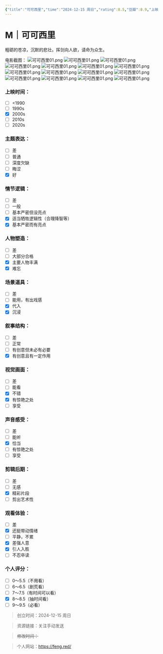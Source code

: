 ```yaml
---
{"title":"可可西里","time":"2024-12-15 周日","rating":8.5,"豆瓣":8.9,"上映时间":["2004"],"类型":["M","剧情","犯罪"],"导演":["陆川 Chuan Lu"],"主演":["多布杰 Duobujie","张垒 Lei Zhang"],"国家/地区":["中国大陆"],"片长/分钟":"90分钟","dg-publish":true,"permalink":"/300 评价/M电影/新近看过/可可西里/","dgPassFrontmatter":true,"created":"2024-12-15T22:30:27.814+08:00","updated":"2024-12-15T22:52:26.821+08:00"}
---
```


# M｜可可西里
粗砺的苍凉，沉默的悲壮。挥剑向人欲，请命为众生。

电影截图：
![可可西里01.png](https://maple-forest-1315227141.cos.ap-nanjing.myqcloud.com/20241215225139044.jpg)
![可可西里01.png](https://maple-forest-1315227141.cos.ap-nanjing.myqcloud.com/20241215225139045.jpg)
![可可西里01.png](https://maple-forest-1315227141.cos.ap-nanjing.myqcloud.com/20241215225139046.jpg)
![可可西里01.png](https://maple-forest-1315227141.cos.ap-nanjing.myqcloud.com/20241215225139047.jpg)
![可可西里01.png](https://maple-forest-1315227141.cos.ap-nanjing.myqcloud.com/20241215225139048.jpg)
![可可西里01.png](https://maple-forest-1315227141.cos.ap-nanjing.myqcloud.com/20241215225139050.jpg)
![可可西里01.png](https://maple-forest-1315227141.cos.ap-nanjing.myqcloud.com/20241215225139051.jpg)
![可可西里01.png](https://maple-forest-1315227141.cos.ap-nanjing.myqcloud.com/20241215225139052.jpg)
![可可西里01.png](https://maple-forest-1315227141.cos.ap-nanjing.myqcloud.com/20241215225139053.jpg)
![可可西里01.png](https://maple-forest-1315227141.cos.ap-nanjing.myqcloud.com/20241215225139054.jpg)
![可可西里01.png](https://maple-forest-1315227141.cos.ap-nanjing.myqcloud.com/20241215225139055.jpg)
![可可西里01.png](https://maple-forest-1315227141.cos.ap-nanjing.myqcloud.com/20241215225139056.jpg)
![可可西里01.png](https://maple-forest-1315227141.cos.ap-nanjing.myqcloud.com/20241215225139057.jpg)
![可可西里01.png](https://maple-forest-1315227141.cos.ap-nanjing.myqcloud.com/20241215225139058.jpg)
![可可西里01.png](https://maple-forest-1315227141.cos.ap-nanjing.myqcloud.com/20241215225139059.jpg)

### 上映时间：
- [ ] <1990
- [ ] 1990s
- [x] 2000s
- [ ] 2010s
- [ ] 2020s
### 主题表达：
- [ ] 差
- [ ] 普通
- [ ] 深度欠缺
- [ ] 晦涩
- [x] 好
### 情节逻辑：
- [ ] 差
- [ ] 一般
- [ ] 基本严密但没亮点
- [x] 适当牺牲逻辑性（合理降智等）
- [x] 基本严密而有亮点
### 人物塑造：
- [ ] 差
- [ ] 大部分合格
- [x] 主要人物丰满
- [x] 难忘
### 场景道具：
- [ ] 差
- [ ] 能用，有出戏感
- [x] 代入
- [x] 沉浸
### 叙事结构：
- [ ] 差
- [ ] 正常
- [ ] 有创意但未必有必要
- [x] 有创意且有一定作用
### 视觉画面：
- [ ] 差
- [ ] 能看
- [x] 不错
- [x] 有惊艳之处
- [ ] 享受
### 声音感受：
- [ ] 差
- [ ] 能听
- [x] 恰当
- [ ] 有惊艳之处
- [ ] 享受
### 剪辑后期：
- [ ] 差
- [ ] 无感
- [x] 精彩片段
- [ ] 剪出艺术性
### 观看体验：
- [ ] 差
- [x] 还挺带动情绪
- [ ] 平静，不累
- [x] 差强人意
- [x] 引人入胜
- [ ] 不忍卒读
### 个人评分：
- [ ] 0～5.5（不用看）
- [ ] 6～6.5（剧荒看）
- [ ] 7～7.5（有时间可以看）
- [x] 8～8.5（抽时间看）
- [ ] 9～9.5（必看）

>创立时间：2024-12-15 周日

>资源链接：关注手动发送

>~~修改时间：~~

>个人网站：https://feng.red/



